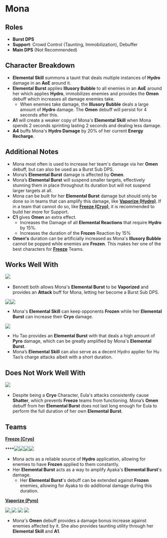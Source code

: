 # Mona

## **Roles**

* **Burst DPS**
* **Support**: Crowd Control (Taunting, Immobilization), Debuffer
* **Main DPS** (Not Recommended)

## **Character Breakdown**

* **Elemental Skill** summons a taunt that deals multiple instances of **Hydro** damage in an **AoE** around it.
* **Elemental Burst** applies **Illusory Bubble** to all enemies in an **AoE** around her which applies **Hydro**, immobilizes enemies and provides the **Omen** debuff which increases all damage enemies take.
  * When enemies take damage, the **Illusory Bubble** deals a large amount of **Hydro** damage. The **Omen** debuff will persist for 4 seconds after this.
* **A1** will create a weaker copy of Mona's **Elemental Skill** when Mona spends 2 seconds sprinting lasting 2 seconds and dealing less damage.
* **A4** buffs Mona's **Hydro Damage** by 20% of her current **Energy Recharge**.

## **Additional Notes**

* Mona most often is used to increase her team's damage via her **Omen** debuff, but can also be used as a Burst Sub DPS.
* Mona’s **Elemental Burst** damage is affected by **Omen**.
* Mona’s **Elemental Burst** will suspend smaller targets, effectively stunning them in place throughout its duration but will not suspend larger targets at all.
* Mona can be built for her **Elemental Burst** damage but should only be done so in teams that can amplify this damage, like [**Vaporize (Hydro)**](../../teams/vaporize.md). If in a team that cannot do so, like [**Freeze (Cryo)**](../../teams/freeze.md), it is recommended to build her more for Support.
* **C1** gives **Omen** an extra effect.
  * Increases the Damage of all **Elemental Reactions** that require **Hydro** by 15%.
  * Increases the duration of the **Frozen** Reaction by 15%
* **Omen's** duration can be artificially increased as Mona's **Illusory Bubble** cannot be popped while enemies are **Frozen**. This makes her one of the best characters for [**Freeze**](../../teams/freeze.md) Teams.

## **Works Well With**

[![](../../.gitbook/assets/UI\_AvatarIcon\_Bennett.png)](https://genshinteambuilds.gitbook.io/teams/characters/pyro/bennett)​

* Bennett both allows Mona's **Elemental Burst** to be **Vaporized** and provides an **Attack** buff for Mona, letting her become a Burst Sub DPS.

![](../../.gitbook/assets/UI\_AvatarIcon\_Ayaka.png)![](../../.gitbook/assets/UI\_AvatarIcon\_Ganyu.png)

* Mona's **Elemental Skill** can keep opponents **Frozen** while her **Elemental Burst** can increase their **Cryo** damage.

[![](../../.gitbook/assets/UI\_AvatarIcon\_Hutao.png)](https://genshinteambuilds.gitbook.io/teams/characters/pyro/hu-tao)

* Hu Tao provides an **Elemental Burst** with that deals a high amount of **Pyro** damage, which can be greatly amplified by Mona's **Elemental Burst**.
* Mona’s **Elemental Skill** can also serve as a decent Hydro applier for Hu Tao’s charge attacks albeit with a short duration.

## **Does Not Work Well With**

[![](../../.gitbook/assets/UI\_AvatarIcon\_Eula.png)](https://genshinteambuilds.gitbook.io/teams/characters/cryo/eula) ​​​

* Despite being a **Cryo** Character, Eula's attacks consistently cause **Shatter**, which prevents **Freeze** teams from functioning. Mona’s **Omen** debuff from her **Elemental Burst** does not last long enough for Eula to perform the full duration of her own **Elemental Burst**.

## **Teams**

****[**Freeze (Cryo)**](../../teams/freeze.md)****

****![](../../.gitbook/assets/UI\_AvatarIcon\_Ayaka.png)![](../../.gitbook/assets/UI\_AvatarIcon\_Mona.png)![](../../.gitbook/assets/UI\_AvatarIcon\_Diona.png)![](../../.gitbook/assets/UI\_AvatarIcon\_Kazuha.png)

* Mona acts as a reliable source of **Hydro** application, allowing for enemies to have **Frozen** applied to them constantly.
* Her **Elemental Burst** acts as a way to amplify Ayaka's **Elemental Burst**'s damage.
  * Her **Elemental Burst**'s debuff can be extended against **Frozen** enemies, allowing for Ayaka to do additional damage during this duration.

****[**Vaporize (Pyro)**](../../teams/reverse-vaporize.md)****

[![](../../.gitbook/assets/UI\_AvatarIcon\_Hutao.png) ​](https://genshinteambuilds.gitbook.io/teams/characters/hydro/mona)[![](../../.gitbook/assets/UI\_AvatarIcon\_Mona.png)](https://genshinteambuilds.gitbook.io/teams/characters/pyro/bennett) [![](../../.gitbook/assets/UI\_AvatarIcon\_Xingqiu.png)](https://genshinteambuilds.gitbook.io/teams/characters/anemo/kazuha) [![](../../.gitbook/assets/UI\_AvatarIcon\_Diona.png)](https://genshinteambuilds.gitbook.io/teams/characters/pyro/hu-tao)​

* Mona's **Omen** debuff provides a damage bonus increase against enemies affected by it. She also provides taunting utility through her **Elemental Skill** and **A1**.
